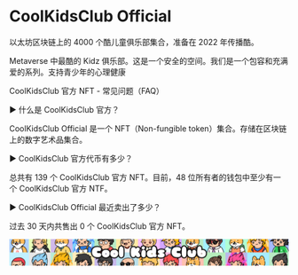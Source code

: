 # CoolKidsClub Official

以太坊区块链上的 4000 个酷儿童俱乐部集合，准备在 2022 年传播酷。

Metaverse 中最酷的 Kidz 俱乐部。这是一个安全的空间。我们是一个包容和充满爱的系列。支持青少年的心理健康

CoolKidsClub 官方 NFT - 常见问题（FAQ）

▶ 什么是 CoolKidsClub 官方？

CoolKidsClub Official 是一个 NFT（Non-fungible token）集合。存储在区块链上的数字艺术品集合。

▶ CoolKidsClub 官方代币有多少？

总共有 139 个 CoolKidsClub 官方 NFT。目前，48 位所有者的钱包中至少有一个 CoolKidsClub 官方 NTF。

▶ CoolKidsClub Official 最近卖出了多少？

过去 30 天内共售出 0 个 CoolKidsClub 官方 NFT。

![NFT](unnamed.jpg)


